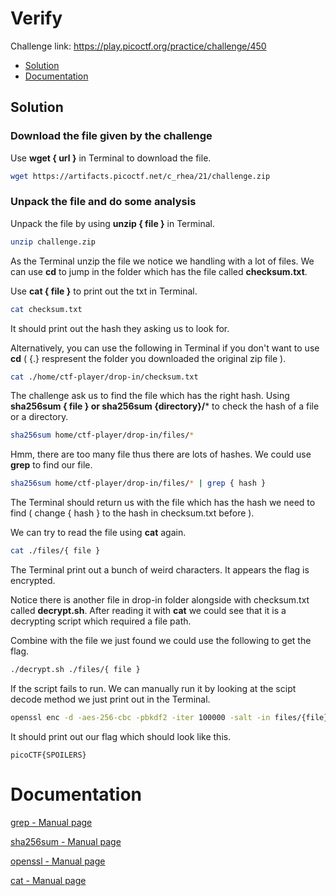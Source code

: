 # Verify 
Challenge link: https://play.picoctf.org/practice/challenge/450

- [Solution](#solution) 
- [Documentation](#documentation)

## Solution
### Download the file given by the challenge
Use **wget { url }** in Terminal to download the file.
```bash
wget https://artifacts.picoctf.net/c_rhea/21/challenge.zip
```
### Unpack the file and do some analysis
Unpack the file by using **unzip { file }** in Terminal.
```bash
unzip challenge.zip
```
As the Terminal unzip the file we notice we handling with a lot of files. We can use **cd** to jump in the folder which has the file called **checksum.txt**.    

Use **cat { file }** to print out the txt in Terminal.
```bash
cat checksum.txt
```
It should print out the hash they asking us to look for.

Alternatively, you can use the following in Terminal if you don't want to use **cd** ( {.} respresent the folder you downloaded the original zip file ).
```bash
cat ./home/ctf-player/drop-in/checksum.txt
```
The challenge ask us to find the file which has the right hash. Using **sha256sum { file } or sha256sum {directory}/*** to check the hash of a file or a directory.
```bash
sha256sum home/ctf-player/drop-in/files/*
```
Hmm, there are too many file thus there are lots of hashes. We could use **grep** to find our file.
```bash
sha256sum home/ctf-player/drop-in/files/* | grep { hash }
```
The Terminal should return us with the file which has the hash we need to find ( change { hash } to the hash in checksum.txt before ).

We can try to read the file using **cat** again.
```bash
cat ./files/{ file }
```
The Terminal print out a bunch of weird characters. It appears the flag is encrypted.

Notice there is another file in drop-in folder alongside with checksum.txt called **decrypt.sh**. After reading it with **cat** we could see that it is a decrypting script which required a file path. 

Combine with the file we just found we could use the following to get the flag.
```bash
./decrypt.sh ./files/{ file }
```
If the script fails to run. We can manually run it by looking at the scipt decode method we just print out in the Terminal. 
```bash
openssl enc -d -aes-256-cbc -pbkdf2 -iter 100000 -salt -in files/{file} -k picoCTF
```
It should print out our flag which should look like this.
```
picoCTF{SPOILERS}
```

# Documentation
[grep - Manual page](https://linux.die.net/man/1/grep)

[sha256sum - Manual page](https://linux.die.net/man/1/sha256sum)

[openssl - Manual page](https://linux.die.net/man/1/openssl)

[cat - Manual page](https://linux.die.net/man/1/cat)



